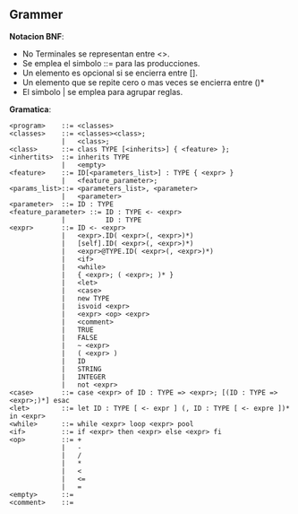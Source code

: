## Grammer

**Notacion BNF**:

- No Terminales se representan entre <>.
- Se emplea el simbolo ::= para las producciones.
- Un elemento es opcional si se encierra entre [].
- Un elemento que se repite cero o mas veces se encierra entre ()*
- El simbolo | se emplea para agrupar reglas.

**Gramatica**:

```Coo
<program> 	 ::= <classes>
<classes> 	 ::= <classes><class>; 
			 |   <class>;
<class> 	 ::= class TYPE [<inherits>] { <feature> };
<inhertits>  ::= inherits TYPE
			 |   <empty>
<feature> 	 ::= ID[<parameters_list>] : TYPE { <expr> }
			 |   <feature_parameter>;
<params_list>::= <parameters_list>, <parameter>
			 | 	 <parameter>
<parameter>	 ::= ID : TYPE
<feature_parameter> ::= ID : TYPE <- <expr>
			 | 			ID : TYPE
<expr> 		 ::= ID <- <expr>
             |   <expr>.ID( <expr>(, <expr>)*)
             |   [self].ID( <expr>(, <expr>)*)
             |   <expr>@TYPE.ID( <expr>(, <expr>)*)
             |   <if>
             |   <while>
             |   { <expr>; ( <expr>; )* }
             |   <let>
             |   <case>
             |   new TYPE
             |   isvoid <expr>
             |   <expr> <op> <expr>
             |   <comment>
             |   TRUE
             |   FALSE
             |   ~ <expr>
             |	 ( <expr> )
             |   ID
             |   STRING
             |	 INTEGER
             |   not <expr>
<case> 		 ::= case <expr> of ID : TYPE => <expr>; [(ID : TYPE => <expr>;)*] esac
<let> 		 ::= let ID : TYPE [ <- expr ] (, ID : TYPE [ <- expre ])* in <expr>
<while>		 ::= while <expr> loop <expr> pool
<if>		 ::= if <expr> then <expr> else <expr> fi
<op> 		 ::= +
             | 	 -
             |   /
             |   *
             |   <
             |   <=
             |   =
<empty>      ::=
<comment>	 ::=
```

